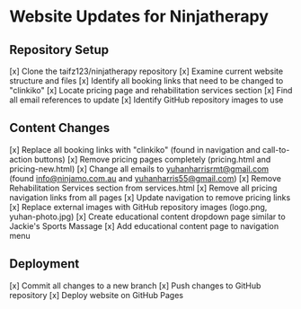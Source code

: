 # Website Updates for Ninjatherapy

## Repository Setup
[x] Clone the taifz123/ninjatherapy repository
[x] Examine current website structure and files
[x] Identify all booking links that need to be changed to "clinkiko"
[x] Locate pricing page and rehabilitation services section
[x] Find all email references to update
[x] Identify GitHub repository images to use

## Content Changes
[x] Replace all booking links with "clinkiko" (found in navigation and call-to-action buttons)
[x] Remove pricing pages completely (pricing.html and pricing-new.html)
[x] Change all emails to yuhanharrisrmt@gmail.com (found info@ninjamo.com.au and yuhanharris55@gmail.com)
[x] Remove Rehabilitation Services section from services.html
[x] Remove all pricing navigation links from all pages
[x] Update navigation to remove pricing links
[x] Replace external images with GitHub repository images (logo.png, yuhan-photo.jpg)
[x] Create educational content dropdown page similar to Jackie's Sports Massage
[x] Add educational content page to navigation menu

## Deployment
[x] Commit all changes to a new branch
[x] Push changes to GitHub repository
[x] Deploy website on GitHub Pages